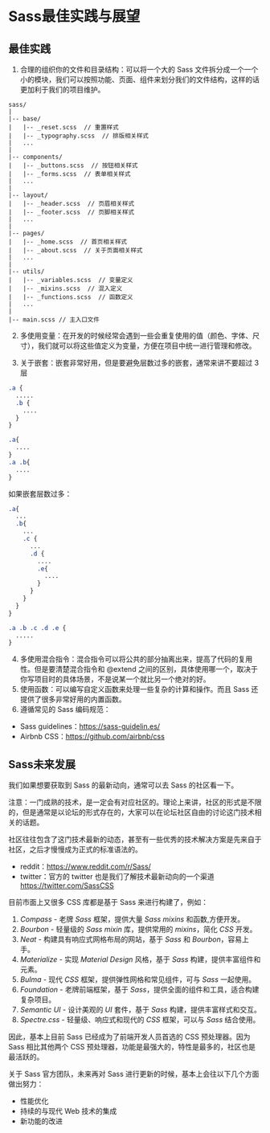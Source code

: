 # Sass最佳实践与展望



## 最佳实践

1. 合理的组织你的文件和目录结构：可以将一个大的 Sass 文件拆分成一个一个小的模块，我们可以按照功能、页面、组件来划分我们的文件结构，这样的话更加利于我们的项目维护。

```base
sass/
|
|-- base/
|   |-- _reset.scss  // 重置样式
|   |-- _typography.scss  // 排版相关样式
|   ...
|
|-- components/
|   |-- _buttons.scss  // 按钮相关样式
|   |-- _forms.scss  // 表单相关样式
|   ...
|
|-- layout/
|   |-- _header.scss  // 页眉相关样式
|   |-- _footer.scss  // 页脚相关样式
|   ...
|
|-- pages/
|   |-- _home.scss  // 首页相关样式
|   |-- _about.scss  // 关于页面相关样式
|   ...
|
|-- utils/
|   |-- _variables.scss  // 变量定义
|   |-- _mixins.scss  // 混入定义
|   |-- _functions.scss  // 函数定义
|   ...
|
|-- main.scss // 主入口文件
```

2. 多使用变量：在开发的时候经常会遇到一些会重复使用的值（颜色、字体、尺寸），我们就可以将这些值定义为变量，方便在项目中统一进行管理和修改。

3. 关于嵌套：嵌套非常好用，但是要避免层数过多的嵌套，通常来讲不要超过 3 层

```scss
.a {
  .....
  .b {
    ....
  }
}
```

```css
.a{
  ....
}
.a .b{
  ....
}
```

如果嵌套层数过多：

```scss
.a{
  ...
  .b{
    ...
    .c {
      ...
      .d {
        ....
        .e{
          ....
        }
      }
    }
  }
}
```

```css
.a .b .c .d .e {
  .....
}
```

4. 多使用混合指令：混合指令可以将公共的部分抽离出来，提高了代码的复用性。但是要清楚混合指令和 @extend 之间的区别，具体使用哪一个，取决于你写项目时的具体场景，不是说某一个就比另一个绝对的好。
5. 使用函数：可以编写自定义函数来处理一些复杂的计算和操作。而且 Sass 还提供了很多非常好用的内置函数。
6. 遵循常见的 Sass 编码规范：

- Sass guidelines：https://sass-guidelin.es/
- Airbnb CSS：https://github.com/airbnb/css





## Sass未来发展

我们如果想要获取到 Sass 的最新动向，通常可以去 Sass 的社区看一下。

注意：一门成熟的技术，是一定会有对应社区的。理论上来讲，社区的形式是不限的，但是通常是以论坛的形式存在的，大家可以在论坛社区自由的讨论这门技术相关的话题。

社区往往包含了这门技术最新的动态，甚至有一些优秀的技术解决方案是先来自于社区，之后才慢慢成为正式的标准语法的。

- reddit：https://www.reddit.com/r/Sass/
- twitter：官方的 twitter 也是我们了解技术最新动向的一个渠道 https://twitter.com/SassCSS



目前市面上又很多 CSS 库都是基于 Sass 来进行构建了，例如：

1. *Compass* - 老牌 *Sass* 框架，提供大量 *Sass mixins* 和函数,方便开发。
2. *Bourbon* - 轻量级的 *Sass mixin* 库，提供常用的 *mixins*，简化 *CSS* 开发。
3. *Neat* - 构建具有响应式网格布局的网站，基于 *Sass* 和 *Bourbon*，容易上手。
4. *Materialize* - 实现 *Material Design* 风格，基于 *Sass* 构建，提供丰富组件和元素。
5. *Bulma* - 现代 *CSS* 框架，提供弹性网格和常见组件，可与 *Sass* 一起使用。
6. *Foundation* - 老牌前端框架，基于 *Sass*，提供全面的组件和工具，适合构建复杂项目。
7. *Semantic UI* - 设计美观的 *UI* 套件，基于 *Sass* 构建，提供丰富样式和交互。
8. *Spectre.css* - 轻量级、响应式和现代的 *CSS* 框架，可以与 *Sass* 结合使用。



因此，基本上目前 Sass 已经成为了前端开发人员首选的 CSS 预处理器。因为 Sass 相比其他两个 CSS 预处理器，功能是最强大的，特性是最多的，社区也是最活跃的。

关于 Sass 官方团队，未来再对 Sass 进行更新的时候，基本上会往以下几个方面做出努力：

- 性能优化
- 持续的与现代 Web 技术的集成
- 新功能的改进